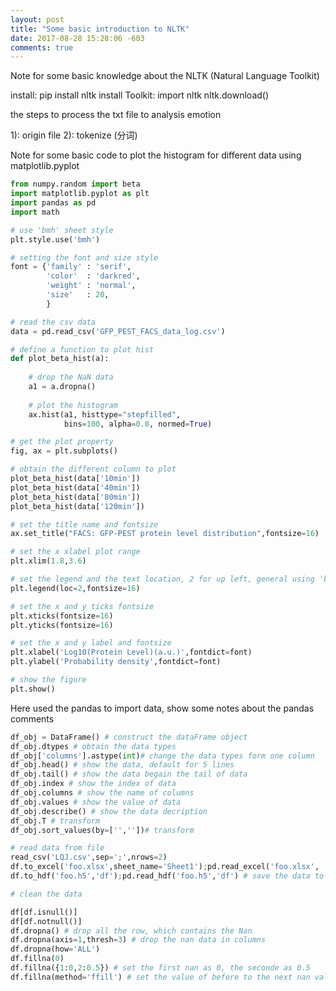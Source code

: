 ```yaml
---
layout: post
title: "Some basic introduction to NLTK"
date: 2017-08-28 15:28:06 -603
comments: true
---
```


Note for some basic knowledge about the NLTK (Natural Language Toolkit)

install: pip install nltk
install Toolkit: import nltk   nltk.download()

the steps to process the txt file to analysis emotion

1): origin file
2): tokenize (分词)







Note for some basic code to plot the histogram for different data using matplotlib.pyplot 

```python
from numpy.random import beta
import matplotlib.pyplot as plt
import pandas as pd
import math

# use 'bmh' sheet style
plt.style.use('bmh')

# setting the font and size style
font = {'family' : 'serif',  
        'color'  : 'darkred',  
        'weight' : 'normal',  
        'size'   : 20,  
        } 

# read the csv data
data = pd.read_csv('GFP_PEST_FACS_data_log.csv')

# define a function to plot hist
def plot_beta_hist(a):  
    
    # drop the NaN data
    a1 = a.dropna()
    
    # plot the histogram 
    ax.hist(a1, histtype="stepfilled",
            bins=100, alpha=0.8, normed=True)

# get the plot property
fig, ax = plt.subplots()

# obtain the different column to plot 
plot_beta_hist(data['10min'])
plot_beta_hist(data['40min'])
plot_beta_hist(data['80min'])
plot_beta_hist(data['120min'])

# set the title name and fontsize
ax.set_title("FACS: GFP-PEST protein level distribution",fontsize=16)

# set the x xlabel plot range
plt.xlim(1.8,3.6) 

# set the legend and the text location, 2 for up left, general using 'best' common
plt.legend(loc=2,fontsize=16)

# set the x and y ticks fontsize
plt.xticks(fontsize=16)
plt.yticks(fontsize=16)

# set the x and y label and fontsize
plt.xlabel('Log10(Protein Level)(a.u.)',fontdict=font)
plt.ylabel('Probability density',fontdict=font)

# show the figure
plt.show()
```
Here used the pandas to import data, show some notes about the pandas comments

```python
df_obj = DataFrame() # construct the dataFrame object
df_obj.dtypes # obtain the data types
df_obj['columns'].astype(int)# change the data types form one column
df_obj.head() # show the data, default for 5 lines
df_obj.tail() # show the data begain the tail of data
df_obj.index # show the index of data
df_obj.columns # show the name of columns
df_obj.values # show the value of data
df_obj.describe() # show the data decription
df_obj.T # transform
df_obj.sort_values(by=['',''])# transform

# read data from file
read_csv('LQJ.csv',sep=';',nrows=2) 
df.to_excel('foo.xlsx',sheet_name='Sheet1');pd.read_excel('foo.xlsx', 'Sheet1', index_col=None, na_values=['NA']) # save the data to excel
df.to_hdf('foo.h5','df');pd.read_hdf('foo.h5','df') # save the data to hdf5

# clean the data 

df[df.isnull()]
df[df.notnull()]
df.dropna() # drop all the row, which contains the Nan
df.dropna(axis=1,thresh=3) # drop the nan data in columns
df.dropna(how='ALL') 
df.fillna(0)
df.fillna({1:0,2:0.5}) # set the first nan as 0, the seconde as 0.5
df.fillna(method='ffill') # set the value of before to the next nan value
```







